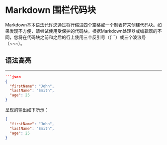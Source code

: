 # Markdown 围栏代码块

Markdown基本语法允许您通过将行缩进四个空格或一个制表符来创建代码块。如果发现不方便，请尝试使用受保护的代码块。根据Markdown处理器或编辑器的不同，您将在代码块之前和之后的行上使用三个反引号（(```）或三个波浪号（~~~）。

## 语法高亮

---

```json
```json
{
  "firstName": "John",
  "lastName": "Smith",
  "age": 25
}
```

呈现的输出如下所示：

```json
{
  "firstName": "John",
  "lastName": "Smith",
  "age": 25
}
```